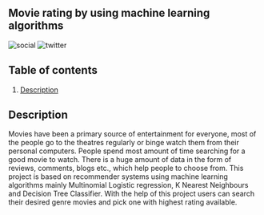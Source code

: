 ## **Movie rating by using machine learning algorithms**
![social](https://img.shields.io/github/followers/VijayBarige?style=social) ![twitter](https://img.shields.io/twitter/follow/VijayBarige?style=social) 

## Table of contents
  1. [Description](#Description)

## Description
Movies have been a primary source of entertainment for everyone, most of the people go to the theatres regularly or binge watch them from their personal computers. People spend most amount of time searching for a good movie to watch. There is a huge amount of data in the form of reviews, comments, blogs etc., which help people to choose from. This project is based on recommender systems using machine learning algorithms mainly Multinomial Logistic regression, K Nearest Neighbours and Decision Tree Classifier. With the help of this project  users can search their desired genre movies and pick one with highest rating available.


